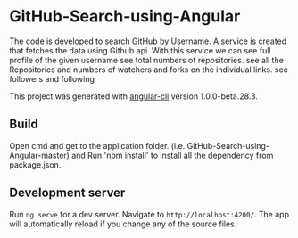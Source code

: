# GitHub-Search-using-Angular
The code is developed to search GitHub by Username. A service is created that fetches the data using Github api.
With this service we can
  see full profile of the given username
  see total numbers of repositories.
  see all the Repositories and numbers of watchers and forks on the individual links.
  see followers and following

This project was generated with [angular-cli](https://github.com/angular/angular-cli) version 1.0.0-beta.28.3.


## Build

Open cmd and get to the application folder. (i.e. GitHub-Search-using-Angular-master) and
Run 'npm install' to install all the dependency from package.json.


## Development server
Run `ng serve` for a dev server. Navigate to `http://localhost:4200/`. The app will automatically reload if you change any of the source files.
